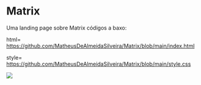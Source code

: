 # Matrix

Uma landing page sobre Matrix
códigos a baxo:

html= https://github.com/MatheusDeAlmeidaSilveira/Matrix/blob/main/index.html

style= https://github.com/MatheusDeAlmeidaSilveira/Matrix/blob/main/style.css

<img src="https://i.pinimg.com/originals/ef/0c/fd/ef0cfd618bf97c6a3ae6774145dddee9.gif">
